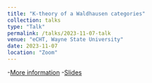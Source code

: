 ```yaml
---
title: "K-theory of a Waldhausen categories"
collection: talks
type: "Talk"
permalink: /talks/2023-11-07-talk
venue: "eCHT, Wayne State University"
date: 2023-11-07
location: "Zoom"
---
```


-[More information](https://s.wayne.edu/echt/echt-reading-seminars/echt-kan-seminar-fall-2023/) -[Slides](https://drive.google.com/file/d/1uvHnnedw9iJsya6scEQn0hyPHi66tmEg/view)
